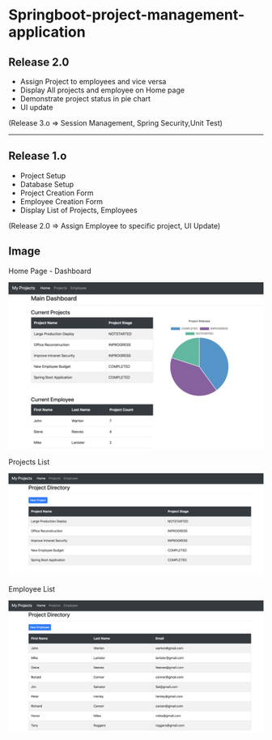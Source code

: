 # Springboot-project-management-application

## Release 2.0

- Assign Project to employees and vice versa
- Display All projects and employee on Home page
- Demonstrate project status in pie chart
- UI update

(Release 3.o =>  Session Management, Spring Security,Unit Test)





------------------------------
## Release 1.o

- Project Setup
- Database Setup
- Project Creation Form
- Employee Creation Form
- Display List of Projects, Employees

(Release 2.0 => Assign Employee to specific project, UI Update)



## Image
Home Page - Dashboard 

![alt text](https://github.com/MohitKacha/Springboot-project-management-application/blob/main/screenshot/Screen%20Shot%202020-11-14%20at%203.30.40%20PM.png)

Projects List

![alt text](https://github.com/MohitKacha/Springboot-project-management-application/blob/main/screenshot/Screen%20Shot%202020-11-14%20at%203.30.58%20PM.png)

Employee List

![alt text](https://github.com/MohitKacha/Springboot-project-management-application/blob/main/screenshot/Screen%20Shot%202020-11-14%20at%203.31.11%20PM.png)